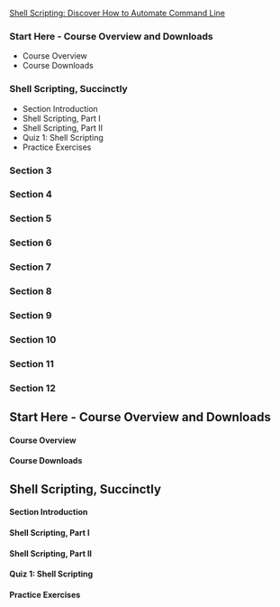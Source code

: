 
[Shell Scripting: Discover How to Automate Command Line](https://www.udemy.com/shell-scripting-linux/learn/v4/content)

### Start Here - Course Overview and Downloads
  * Course Overview
  * Course Downloads

### Shell Scripting, Succinctly
  * Section Introduction
  * Shell Scripting, Part I
  * Shell Scripting, Part II
  * Quiz 1: Shell Scripting
  * Practice Exercises

### Section 3

### Section 4

### Section 5

### Section 6

### Section 7

### Section 8

### Section 9

### Section 10

### Section 11

### Section 12

Start Here - Course Overview and Downloads
------

#### Course Overview

#### Course Downloads

Shell Scripting, Succinctly
------

#### Section Introduction

#### Shell Scripting, Part I

#### Shell Scripting, Part II

#### Quiz 1: Shell Scripting

#### Practice Exercises
